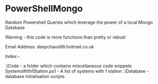 # PowerShellMongo
Random Powershell Queries which leverage the power of a local Mongo Database

Warning - this code is more functions than pretty or rebust

Email Address: deepchaos66:hotmail.co.uk

Index:-

.\Code - a folder which contains miscellaneous code snippets
	SystemsWith1Station.ps1	- A list of systems with 1 station
.\Database - database initialisation scripts